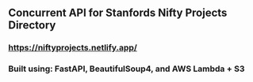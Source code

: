## Concurrent API for Stanfords Nifty Projects Directory

### https://niftyprojects.netlify.app/

### Built using: FastAPI, BeautifulSoup4, and AWS Lambda + S3
